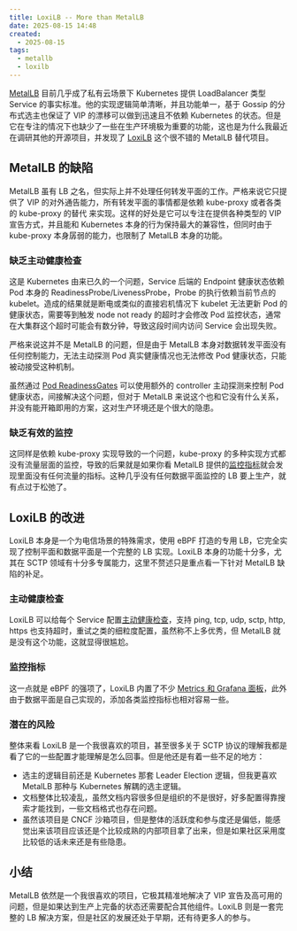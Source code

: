 ```yaml
---
title: LoxiLB -- More than MetalLB
date: 2025-08-15 14:48
created:
  - 2025-08-15
tags:
  - metallb
  - loxilb
---
```

[MetalLB](https://github.com/metallb/metallb) 目前几乎成了私有云场景下 Kubernetes 提供 LoadBalancer 类型 Service 的事实标准。他的实现逻辑简单清晰，并且功能单一，基于 Gossip 的分布式选主也保证了 VIP 的漂移可以做到迅速且不依赖 Kubernetes 的状态。但是它在专注的情况下也缺少了一些在生产环境极为重要的功能，这也是为什么我最近在调研其他的开源项目，并发现了 [LoxiLB](https://github.com/loxilb-io/loxilb) 这个很不错的 MetalLB 替代项目。

## MetalLB 的缺陷

MetalLB 虽有 LB 之名，但实际上并不处理任何转发平面的工作。严格来说它只提供了 VIP 的对外通告能力，所有转发平面的事情都是依赖 kube-proxy 或者各类的 kube-proxy 的替代 来实现。这样的好处是它可以专注在提供各种类型的 VIP 宣告方式，并且能和 Kubernetes 本身的行为保持最大的兼容性，但同时由于 kube-proxy 本身孱弱的能力，也限制了 MetalLB 本身的功能。

### 缺乏主动健康检查

这是 Kubernetes 由来已久的一个问题，Service 后端的 Endpoint 健康状态依赖 Pod 本身的 ReadinessProbe/LivenessProbe，Probe 的执行依赖当前节点的 kubelet。造成的结果就是断电或类似的直接宕机情况下 kubelet 无法更新 Pod 的健康状态，需要等到触发 node not ready 的超时才会修改 Pod 监控状态，通常在大集群这个超时可能会有数分钟，导致这段时间内访问 Service 会出现失败。

严格来说这并不是 MetalLB 的问题，但是由于 MetalLB 本身对数据转发平面没有任何控制能力，无法主动探测 Pod 真实健康情况也无法修改 Pod 健康状态，只能被动接受这种机制。

虽然通过 [Pod ReadinessGates](https://kubernetes.io/docs/concepts/workloads/pods/pod-lifecycle/#pod-readiness-gate) 可以使用额外的 controller 主动探测来控制 Pod 健康状态，间接解决这个问题，但对于 MetalLB 来说这个也和它没有什么关系，并没有能开箱即用的方案，这对生产环境还是个很大的隐患。

### 缺乏有效的监控

这同样是依赖 kube-proxy 实现导致的一个问题，kube-proxy 的多种实现方式都没有流量层面的监控，导致的后果就是如果你看 MetalLB 提供的[监控指标](https://metallb.universe.tf/prometheus-metrics/)就会发现里面没有任何流量的指标。这种几乎没有任何数据平面监控的 LB 要上生产，就有点过于松弛了。

## LoxiLB 的改进

LoxiLB 本身是一个为电信场景的特殊需求，使用 eBPF 打造的专用 LB，它完全实现了控制平面和数据平面是一个完整的 LB 实现。LoxiLB 本身的功能十分多，尤其在 SCTP 领域有十分多专属能力，这里不赘述只是重点看一下针对 MetalLB 缺陷的补足。

### 主动健康检查

LoxiLB 可以给每个 Service 配置[主动健康检查](https://docs.loxilb.io/latest/cmd/#create-end-point-for-health-probing)，支持 ping, tcp, udp, sctp, http, https 也支持超时，重试之类的细粒度配置，虽然称不上多优秀，但 MetalLB 就是没有这个功能，这就显得很尴尬。

### 监控指标

这一点就是 eBPF 的强项了，LoxiLB 内置了不少 [Metrics 和 Grafana 面板](https://docs.loxilb.io/latest/loxilb-incluster-grafana/)，此外由于数据平面是自己实现的，添加各类监控指标也相对容易一些。

### 潜在的风险

整体来看 LoxiLB 是一个我很喜欢的项目，甚至很多关于 SCTP 协议的理解我都是看了它的一些配置才能理解是怎么回事。但是他还是有着一些不足的地方：

- 选主的逻辑目前还是 Kubernetes 那套 Leader Election 逻辑，但我更喜欢 MetalLB 那种与 Kubernetes 解耦的选主逻辑。
- 文档整体比较凌乱，虽然文档内容很多但是组织的不是很好，好多配置得靠搜索才能找到，一些文档格式也存在问题。
- 虽然该项目是 CNCF 沙箱项目，但是整体的活跃度和参与度还是偏低，能感觉出来该项目应该还是个比较成熟的内部项目拿了出来，但是如果社区采用度比较低的话未来还是有些隐患。

## 小结

MetalLB 依然是一个我很喜欢的项目，它极其精准地解决了 VIP 宣告及高可用的问题，但是如果达到生产上完备的状态还需要配合其他组件。LoxiLB 则是一套完整的 LB 解决方案，但是社区的发展还处于早期，还有待更多人的参与。
